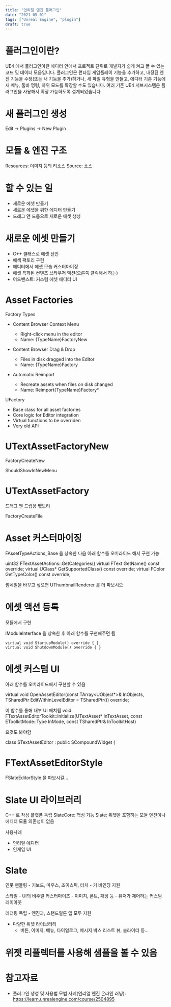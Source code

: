 ```yaml
---
title: "언리얼 엔진 플러그인"
date: "2021-05-01"
tags: ["Unreal Engine", "plugin"]
draft: true
---
```


# 플러그인이란?

UE4 에서 플러그인이란 에디터 안에서 프로젝트 단위로 개발자가 쉽게 켜고 끌 수 있는 코드 및 데이터 모음입니다.
플러그인은 런타임 게임플레이 기능을 추가하고, 내장된 엔진 기능을 수정(또는 새 기능을 추가)하거나,
새 파일 유형을 만들고, 에디터 기존 기능에 새 메뉴, 툴바 명령, 하위 모드를 확장할 수도 있습니다.
여러 기존 UE4 서브시스템은 플러그인을 사용해서 확장 가능하도록 설계되었습니다.

# 새 플러그인 생성

Edit -> Plugins -> New Plugin

# 모듈 & 엔진 구조

Resources: 이미지 등의 리소스
Source: 소스

# 할 수 있는 일

- 새로운 에셋 만들기
- 새로운 에셋을 위한 에디터 만들기
- 드래그 앤 드롭으로 새로운 에셋 생성

# 새로운 에셋 만들기

- C++ 클래스로 에셋 선언
- 에섹 팩토리 구현
- 에디터에서 에셋 모습 커스터마이징
- 에셋 특화된 컨텐츠 브라우저 액션(오른쪽 클릭해서 하는)
- 어드밴스트: 커스텀 에셋 에디터 UI

# Asset Factories

Factory Types

- Content Browser Context Menu
	- Right-click menu in the editor
	- Name: {TypeName}FactoryNew

- Content Browser Drag & Drop
	- Files in disk dragged into the Editor
	- Name: {TypeName}Factory

- Automatic Reimport
	- Recreate assets when files on disk changed
	- Name: Reimport{TypeName}Factory*


UFactory

- Base class for all asset factories
- Core logic for Editor integration
- Virtual functions to be overriden
- Very old API

# UTextAssetFactoryNew

FactoryCreateNew

ShouldShowInNewMenu

# UTextAssetFactory

드래그 앤 드랍용 팫토리

FactoryCreateFile

# Asset 커스터마이징

FAssetTypeActions_Base 을 상속한 다음 아래 함수를 오버라이드 해서 구현 가능

uint32 FTextAssetActions::GetCategories()
virtual FText GetName() const override;
virtual UClass* GetSupportedClass() const override;
virtual FColor GetTypeColor() const override;

썸네일을 바꾸고 싶으면 UThumbnailRenderer 를 더 파보시오

# 에셋 액션 등록

모듈에서 구현

IModuleInterface 을 상속한 후 아래 함수를 구현해주면 됨

	virtual void StartupModule() override { }
	virtual void ShutdownModule() override { }

# 에셋 커스텀 UI

아래 함수를 오버라이드해서 구현할 수 있음

virtual void OpenAssetEditor(const TArray<UObject*>& InObjects, TSharedPtr<IToolkitHost> EditWithinLevelEditor = TSharedPtr<IToolkitHost>()) override;

이 함수를 통해 내부 UI 배치됨
void FTextAssetEditorToolkit::Initialize(UTextAsset* InTextAsset, const EToolkitMode::Type InMode, const TSharedPtr<class IToolkitHost>& InToolkitHost)

요것도 봐야함

class STextAssetEditor
	: public SCompoundWidget
{

# FTextAssetEditorStyle

FSlateEditorStyle 을 파보시길...

# Slate UI 라이브러리

C++ 로 작성
플랫폼 독립
SlateCore: 핵심 기능
Slate: 위젯을 포함하는 모듈
엔진이나 에디터 모듈 의존성이 없음

사용사례
- 언리얼 에디터
- 인게임 UI

# Slate

인풋 핸들링
	- 키보드, 마우스, 조이스틱, 터치
	- 키 바인딩 지원

스타일
	- UI의 비주얼 커스터마이즈
	- 이미지, 폰트, 패딩 등
	- 유저가 제어하는 커스텀 레이아웃

레더링 독립
	- 엔진과, 스탠드얼론 앱 모두 지원

- 다양한 위젯 라이브러리
	- 버튼, 이미지, 메뉴, 다이얼로그, 메시지 박스 리스트 뷰, 슬라이더 등...

# 위젯 리플렉터를 사용해 샘플을 볼 수 있음

# 참고자료

- 플러그인 생성 및 사용법 모범 사례(언리얼 엔진 온라인 러닝): https://learn.unrealengine.com/course/2504895

